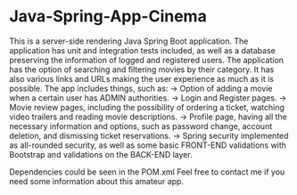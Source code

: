 # Java-Spring-App-Cinema
This is a server-side rendering Java Spring Boot application.
The application has unit and integration tests included, as well as a database preserving the information of logged and registered users.
The application has the option of searching and filtering movies by their category.
It has also various links and URLs making the user experience as much as it is possible.
The app includes things, such as:
-> Option of adding a movie when a certain user has ADMIN authorities.
-> Login and Register pages.
-> Movie review pages, including the possibility of ordering a ticket, watching video trailers and reading movie descriptions.
-> Profile page, having all the necessary information and options, such as password change, account deletion, and dismissing ticket reservations.
-> Spring security implemented as all-rounded security, as well as some basic FRONT-END validations with Bootstrap and validations on the BACK-END layer.

Dependencies could be seen in the POM.xml
Feel free to contact me if you need some information about this amateur app.
  
